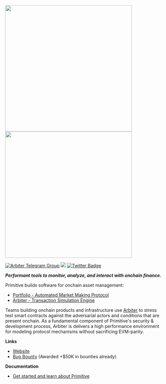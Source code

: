 <img src="https://user-images.githubusercontent.com/38409137/214508378-0c496fdd-4ce4-4423-a059-8b0d28d563f9.png#gh-light-mode-only" width="400">
<img src="https://user-images.githubusercontent.com/38409137/214508202-218ec073-fee6-47c7-acb7-075e02991637.png#gh-dark-mode-only" width="400">

[![Arbiter Telegram Group](https://img.shields.io/endpoint?color=neon&style=flat-square&url=https%3A%2F%2Ftg.sumanjay.workers.dev%2Farbiter_rs)](https://t.me/arbiter_rs)
 [![](https://dcbadge.vercel.app/api/server/primitive?style=flat)](https://discord.gg/primitive) [![Twitter Badge](https://badgen.net/badge/icon/twitter?icon=twitter&label)](https://twitter.com/primitivefi)

***Performant tools to monitor, analyze, and interact with onchain finance.***

 Primitive builds software for onchain asset management:
- [Portfolio - Automated Market Making Protocol](https://github.com/primitivefinance/portfolio)
- [Arbiter   - Transaction Simulation Engine](https://github.com/primitivefinance/arbiter)

 Teams building onchain products and infrastructure use [Arbiter](https://github.com/primitivefinance/arbiter) to stress test smart contracts against the adversarial actors and conditions that are present onchain. As a fundamental component of Primitive's security & development process, Arbiter is delivers a high performance environment for modeling protocol mechanisms without sacrificing EVM-parity.
 
**Links**
 - [Website](https://primitive.xyz)
 - [Bug Bounty](https://immunefi.com/bounty/primitive/) (Awarded +$50K in bounties already)


**Documentation**
- [Get started and learn about Primitive](https://docs.primitive.xyz/)

